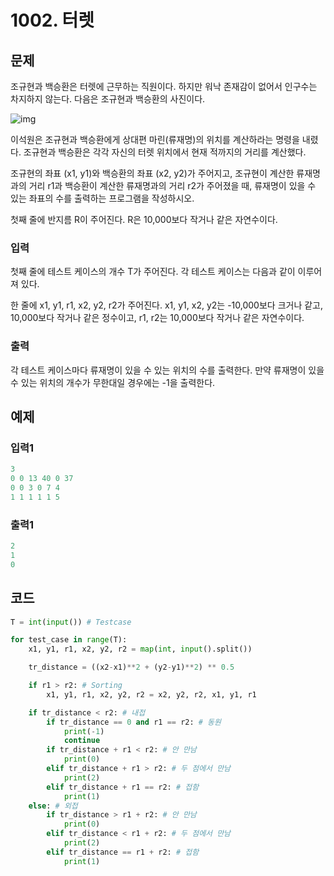 # 1002. 터렛



## 문제

조규현과 백승환은 터렛에 근무하는 직원이다. 하지만 워낙 존재감이 없어서 인구수는 차지하지 않는다. 다음은 조규현과 백승환의 사진이다.

![img](https://www.acmicpc.net/upload/201003/dfcmhrjj_142c3w76qg8_b.jpg)

이석원은 조규현과 백승환에게 상대편 마린(류재명)의 위치를 계산하라는 명령을 내렸다. 조규현과 백승환은 각각 자신의 터렛 위치에서 현재 적까지의 거리를 계산했다.

조규현의 좌표 (x1, y1)와 백승환의 좌표 (x2, y2)가 주어지고, 조규현이 계산한 류재명과의 거리 r1과 백승환이 계산한 류재명과의 거리 r2가 주어졌을 때, 류재명이 있을 수 있는 좌표의 수를 출력하는 프로그램을 작성하시오.

첫째 줄에 반지름 R이 주어진다. R은 10,000보다 작거나 같은 자연수이다.

### 입력

첫째 줄에 테스트 케이스의 개수 T가 주어진다. 각 테스트 케이스는 다음과 같이 이루어져 있다.

한 줄에 x1, y1, r1, x2, y2, r2가 주어진다. x1, y1, x2, y2는 -10,000보다 크거나 같고, 10,000보다 작거나 같은 정수이고, r1, r2는 10,000보다 작거나 같은 자연수이다.

### 출력

각 테스트 케이스마다 류재명이 있을 수 있는 위치의 수를 출력한다. 만약 류재명이 있을 수 있는 위치의 개수가 무한대일 경우에는 -1을 출력한다.



## 예제

### 입력1

```python
3
0 0 13 40 0 37
0 0 3 0 7 4
1 1 1 1 1 5
```

### 출력1

```python
2
1
0
```





## 코드

```python
T = int(input()) # Testcase

for test_case in range(T):
    x1, y1, r1, x2, y2, r2 = map(int, input().split())

    tr_distance = ((x2-x1)**2 + (y2-y1)**2) ** 0.5

    if r1 > r2: # Sorting
        x1, y1, r1, x2, y2, r2 = x2, y2, r2, x1, y1, r1

    if tr_distance < r2: # 내접
        if tr_distance == 0 and r1 == r2: # 동원
            print(-1)
            continue
        if tr_distance + r1 < r2: # 안 만남
            print(0)
        elif tr_distance + r1 > r2: # 두 점에서 만남
            print(2)
        elif tr_distance + r1 == r2: # 접함
            print(1)
    else: # 외접
        if tr_distance > r1 + r2: # 안 만남
            print(0)
        elif tr_distance < r1 + r2: # 두 점에서 만남
            print(2)
        elif tr_distance == r1 + r2: # 접함
            print(1)

```



